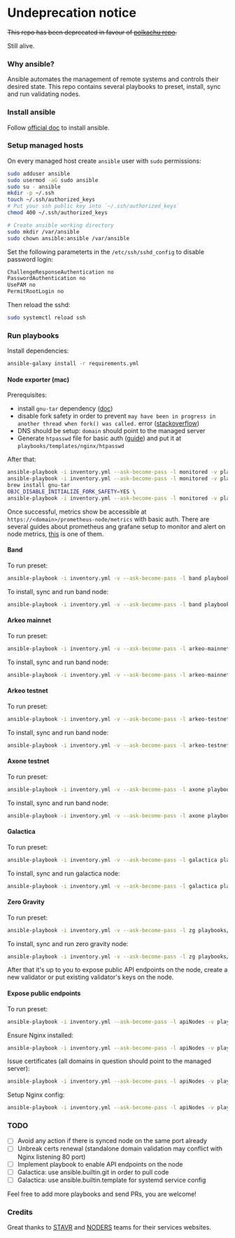 # Undeprecation notice

~~This repo has been deprecated in favour of [polkachu repo](https://github.com/polkachu/cosmos-validators).~~

Still alive.

### Why ansible?

Ansible automates the management of remote systems and controls their desired
state. This repo contains several playbooks to preset, install, sync and
run validating nodes.

### Install ansible

Follow [official doc](https://docs.ansible.com/ansible/latest/installation_guide/intro_installation.html)
to install ansible.

### Setup managed hosts

On every managed host create `ansible` user with `sudo` permissions:

```bash
sudo adduser ansible
sudo usermod -aG sudo ansible
sudo su - ansible
mkdir -p ~/.ssh
touch ~/.ssh/authorized_keys
# Put your ssh public key into `~/.ssh/authorized_keys`
chmod 400 ~/.ssh/authorized_keys

# Create ansible working directory
sudo mkdir /var/ansible
sudo chown ansible:ansible /var/ansible
```

Set the following parameterts in the `/etc/ssh/sshd_config` to disable password login:

```bash
ChallengeResponseAuthentication no
PasswordAuthentication no
UsePAM no
PermitRootLogin no
```

Then reload the sshd:

```bash
sudo systemctl reload ssh
```

### Run playbooks

Install dependencies:

```bash
ansible-galaxy install -r requirements.yml
```

#### Node exporter (mac)

Prerequisites:
 - install `gnu-tar` dependency
([doc](https://galaxy.ansible.com/ui/repo/published/prometheus/prometheus/content/role/node_exporter/))
 - disable fork safety in order to prevent
`may have been in progress in another thread when fork() was called.` error
([stackoverflow](https://stackoverflow.com/questions/50168647/multiprocessing-causes-python-to-crash-and-gives-an-error-may-have-been-in-progr))
 - DNS should be setup: `domain` should point to the managed server
 - Generate `htpasswd` file for basic auth ([guide](https://docs.nginx.com/nginx/admin-guide/security-controls/configuring-http-basic-authentication/)) and put it at `playbooks/templates/nginx/htpasswd`

After that:

```bash
ansible-playbook -i inventory.yml --ask-become-pass -l monitored -v playbooks/ensure-nginx.yml
ansible-playbook -i inventory.yml --ask-become-pass -l monitored -v playbooks/letsencrypt.yml
brew install gnu-tar
OBJC_DISABLE_INITIALIZE_FORK_SAFETY=YES \
ansible-playbook -i inventory.yml --ask-become-pass -l monitored -v playbooks/node-exp.yml
```

Once successful, metrics show be accessible at `https://<domain>/prometheus-node/metrics` with basic auth.
There are several guides about prometheus ang grafane setup to monitor and alert on node metrics,
[this](https://medium.com/@DanialEskandari/system-monitoring-with-prometheus-grafana-and-node-exporter-412027684564)
is one of them.

#### Band

To run preset:

```bash
ansible-playbook -i inventory.yml -v --ask-become-pass -l band playbooks/preset.yml
```

To install, sync and run band node:

```bash
ansible-playbook -i inventory.yml -v --ask-become-pass -l band playbooks/band/node.yml
```

#### Arkeo mainnet

To run preset:

```bash
ansible-playbook -i inventory.yml -v --ask-become-pass -l arkeo-mainnet playbooks/preset.yml
```

To install, sync and run band node:

```bash
ansible-playbook -i inventory.yml -v --ask-become-pass -l arkeo-mainnet playbooks/arkeo/node.yml
```

#### Arkeo testnet

To run preset:

```bash
ansible-playbook -i inventory.yml -v --ask-become-pass -l arkeo-testnet playbooks/preset.yml
```

To install, sync and run band node:

```bash
ansible-playbook -i inventory.yml -v --ask-become-pass -l arkeo-testnet playbooks/arkeo-testnet/node.yml
```

#### Axone testnet

To run preset:

```bash
ansible-playbook -i inventory.yml -v --ask-become-pass -l axone playbooks/preset.yml
```

To install, sync and run band node:

```bash
ansible-playbook -i inventory.yml -v --ask-become-pass -l axone playbooks/axone/node.yml
```

#### Galactica

To run preset:

```bash
ansible-playbook -i inventory.yml -v --ask-become-pass -l galactica playbooks/preset.yml
```

To install, sync and run galactica node:

```bash
ansible-playbook -i inventory.yml -v --ask-become-pass -l galactica playbooks/galactica.yml
```

#### Zero Gravity

To run preset:

```bash
ansible-playbook -i inventory.yml -v --ask-become-pass -l zg playbooks/preset.yml
```

To install, sync and run zero gravity node:

```bash
ansible-playbook -i inventory.yml -v --ask-become-pass -l zg playbooks/zg.yml
```

After that it's up to you to expose public API endpoints on the node, create a
new validator or put existing validator's keys on the node.

#### Expose public endpoints

To run preset:

```bash
ansible-playbook -i inventory.yml --ask-become-pass -l apiNodes -v playbooks/preset.yml
```

Ensure Nginx installed:

```bash
ansible-playbook -i inventory.yml --ask-become-pass -l apiNodes -v playbooks/ensure-nginx.yml
```

Issue certificates (all domains in question should point to the managed server):

```bash
ansible-playbook -i inventory.yml --ask-become-pass -l apiNodes -v playbooks/api-node-letsencrypt.yml
```

Setup Nginx config:

```bash
ansible-playbook -i inventory.yml --ask-become-pass -l apiNodes -v playbooks/api-node-nginx.yml
```

### TODO

- [ ] Avoid any action if there is synced node on the same port already
- [ ] Unbreak certs renewal (standalone domain validation may conflict with Nginx listening 80 port)
- [ ] Implement playbook to enable API endpoints on the node
- [ ] Galactica: use ansible.builtin.git in order to pull code
- [ ] Galactica: use ansible.builtin.template for systemd service config

Feel free to add more playbooks and send PRs, you are welcome!

### Credits

Great thanks to [STAVR](https://stavr-team.gitbook.io/nodes-guides) and
[NODERS](https://noders.services/) teams for their services websites.
